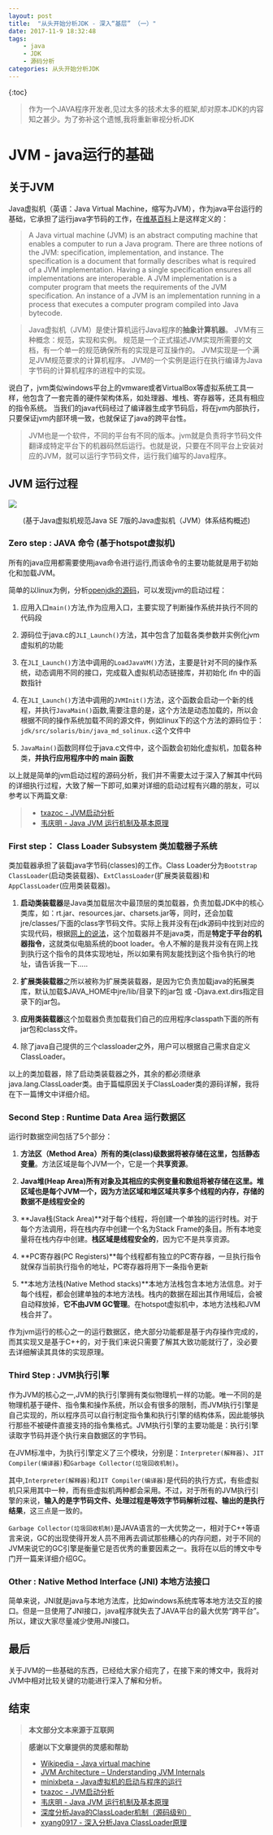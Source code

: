 ```yaml
---
layout: post
title:  "从头开始分析JDK - 深入“基层” （一）"
date: 2017-11-9 18:32:48
tags: 
    - java
    - JDK
    - 源码分析
categories: 从头开始分析JDK
---
```


{:toc}

<blockquote class="blockquote-center">作为一个JAVA程序开发者,见过太多的技术太多的框架,却对原本JDK的内容知之甚少。为了弥补这个遗憾,我将重新审视分析JDK</blockquote>

# JVM - java运行的基础

## 关于JVM

Java虚拟机（英语：Java Virtual Machine，缩写为JVM），作为java平台运行的基础，它承担了运行java字节码的工作，在[维基百科](https://en.wikipedia.org/wiki/Java_virtual_machine "维基百科")上是这样定义的：

>A Java virtual machine (JVM) is an abstract computing machine that enables a computer to run a Java program. There are three notions of the JVM: specification, implementation, and instance. The specification is a document that formally describes what is required of a JVM implementation. Having a single specification ensures all implementations are interoperable. A JVM implementation is a computer program that meets the requirements of the JVM specification. An instance of a JVM is an implementation running in a process that executes a computer program compiled into Java bytecode.

>Java虚拟机（JVM）是使计算机运行Java程序的**抽象计算机器**。 JVM有三种概念：规范，实现和实例。 规范是一个正式描述JVM实现所需要的文档，有一个单一的规范确保所有的实现是可互操作的。 JVM实现是一个满足JVM规范要求的计算机程序。 JVM的一个实例是运行在执行编译为Java字节码的计算机程序的进程中的实现。

<!--more-->

说白了，jvm类似windows平台上的vmware或者VirtualBox等虚拟系统工具一样，他包含了一套完善的硬件架构体系，如处理器、堆栈、寄存器等，还具有相应的指令系统。
当我们的java代码经过了编译器生成字节码后，将在jvm内部执行，只要保证jvm内部环境一致，也就保证了java的跨平台性。

>JVM也是一个软件，不同的平台有不同的版本。jvm就是负责将字节码文件翻译成特定平台下的机器码然后运行。也就是说，只要在不同平台上安装对应的JVM，就可以运行字节码文件，运行我们编写的Java程序。

## JVM 运行过程

![](https://s1.ax1x.com/2017/11/17/cxl9O.png)
<center>(基于Java虚拟机规范Java SE 7版的Java虚拟机（JVM）体系结构概述)</center>

### Zero step : JAVA 命令 (基于hotspot虚拟机)

所有的java应用都需要使用java命令进行运行,而该命令的主要功能就是用于初始化和加载JVM。

简单的以linux为例，分析[openjdk的源码](http://download.java.net/openjdk/jdk8/)，可以发现jvm的启动过程： 
 
1. 应用入口`main()`方法,作为应用入口，主要实现了判断操作系统并执行不同的代码段  

2. 源码位于java.c的`JLI_Launch()`方法，其中包含了加载各类参数并实例化jvm虚拟机的功能  

3. 在`JLI_Launch()`方法中调用的`LoadJavaVM()`方法，主要是针对不同的操作系统，动态调用不同的接口，完成载入虚拟机动态链接库，并初始化 ifn 中的函数指针  

4. 在`JLI_Launch()`方法中调用的`JVMInit()`方法，这个函数会启动一个新的线程，并执行`JavaMain()`函数,需要注意的是，这个方法是动态加载的，所以会根据不同的操作系统加载不同的源文件，例如linux下的这个方法的源码位于：`jdk/src/solaris/bin/java_md_solinux.c`这个文件中  

5. `JavaMain()`函数同样位于java.c文件中，这个函数会初始化虚拟机，加载各种类，**并执行应用程序中的 main 函数**  

以上就是简单的jvm启动过程的源码分析，我们并不需要太过于深入了解其中代码的详细执行过程，大致了解一下即可,如果对详细的启动过程有兴趣的朋友，可以参考以下两篇文章:
> - [txazoc - JVM启动分析](http://www.txazo.com/jvm/jvm-startup.html)  
> - [韦庆明 - Java JVM 运行机制及基本原理](https://zhuanlan.zhihu.com/p/25713880)

### First step： Class Loader Subsystem 类加载器子系统

类加载器承担了装载java字节码(classes)的工作。Class Loader分为`Bootstrap ClassLoader`(启动类装载器)、`ExtClassLoader`(扩展类装载器)和`AppClassLoader`(应用类装载器)。

1. **启动类装载器**是Java类加载层次中最顶层的类加载器，负责加载JDK中的核心类库，如：rt.jar、resources.jar、charsets.jar等，同时，还会加载jre/classes/下面的class字节码文件。实际上我并没有在jdk源码中找到对应的实现代码，根据[网上的说法](https://stackoverflow.com/questions/18214174/how-is-the-java-bootstrap-classloader-loaded)，这个加载器并不是java类，而是**特定于平台的机器指令**，这就类似电脑系统的boot loader。令人不解的是我并没有在网上找到执行这个指令的具体实现地址，所以如果有网友能找到这个指令执行的地址，请告诉我一下.....

2. **扩展类装载器**之所以被称为扩展类装载器，是因为它负责加载java的拓展类库，默认加载$JAVA_HOME中jre/lib/目录下的jar包 或 -Djava.ext.dirs指定目录下的jar包。

3. **应用类装载器**这个加载器负责加载我们自己的应用程序classpath下面的所有jar包和class文件。

4. 除了java自己提供的三个classloader之外，用户可以根据自己需求自定义ClassLoader。

以上的类加载器，除了启动类装载器之外，其余的都必须继承java.lang.ClassLoader类。由于篇幅原因关于ClassLoader类的源码详解，我将在下一篇博文中详细介绍。

### Second Step : Runtime Data Area 运行数据区

运行时数据空间包括了5个部分：
  
1. **方法区（Method Area）**所有的类(class)级数据将被存储在这里，包括**静态变量**。方法区域是每个JVM一个，它是一个**共享资源**。

2. **Java堆(Heap Area)**所有对象及其相应的实例变量和数组将被存储在这里。堆区域也是每个JVM一个，因为方法区域和堆区域共享多个线程的内存，存储的数据**不是线程安全的**

3. **Java栈(Stack Area)**对于每个线程，将创建一个单独的运行时栈。对于每个方法调用，将在栈内存中创建一个名为Stack Frame的条目。所有本地变量将在栈内存中创建。**栈区域是线程安全的**，因为它不是共享资源。

4. **PC寄存器(PC Registers)**每个线程都有独立的PC寄存器，一旦执行指令就保存当前执行指令的地址，PC寄存器将用下一条指令更新

5. **本地方法栈(Native Method stacks)**本地方法栈包含本地方法信息。对于每个线程，都会创建单独的本地方法栈。栈内的数据在超出其作用域后，会被自动释放掉，**它不由JVM GC管理**。在hotspot虚拟机中，本地方法栈和JVM栈合并了。

作为jvm运行的核心之一的运行数据区，绝大部分功能都是基于内存操作完成的，而其实现又是基于C++的，对于我们来说只需要了解其大致功能就行了，没必要去详细解读其具体的实现原理。

### Third Step : JVM执行引擎

作为JVM的核心之一,JVM的执行引擎拥有类似物理机一样的功能。唯一不同的是物理机基于硬件、指令集和操作系统，所以会有很多的限制，而JVM执行引擎是自己实现的，所以程序员可以自行制定指令集和执行引擎的结构体系，因此能够执行那些不被硬件直接支持的指令集格式。JVM执行引擎的主要功能是：执行引擎读取字节码并逐个执行来自数据区的字节码。

在JVM标准中，为执行引擎定义了三个模块，分别是：`Interpreter(解释器)`、`JIT Compiler(编译器)`和`Garbage Collector(垃圾回收机制)`。

其中,`Interpreter(解释器)`和`JIT Compiler(编译器)`是代码的执行方式，有些虚拟机只采用其中一种，而有些虚拟机两种都会采用。不过，对于所有的JVM执行引擎的来说，**输入的是字节码文件、处理过程是等效字节码解析过程、输出的是执行结果**，这三点是一致的。

`Garbage Collector(垃圾回收机制)`是JAVA语言的一大优势之一，相对于C++等语言来说，GC的出现使得开发人员不用再去调试那些糟心的内存问题，对于不同的JVM来说它的GC引擎是衡量它是否优秀的重要因素之一。我将在以后的博文中专门开一篇来详细介绍GC。

### Other : Native Method Interface (JNI) 本地方法接口 

简单来说，JNI就是java与本地方法库，比如windows系统库等本地方法交互的接口。但是一旦使用了JNI接口，java程序就失去了JAVA平台的最大优势“跨平台”。所以，建议大家尽量减少使用JNI接口。  

## 最后 

关于JVM的一些基础的东西，已经给大家介绍完了，在接下来的博文中，我将对JVM中相对比较关键的功能进行深入了解和分析。

## 结束

>**本文部分文本来源于互联网**

>**感谢以下文章提供的灵感和帮助**  
> - [ Wikipedia - Java virtual machine](https://en.wikipedia.org/wiki/Java_virtual_machine)  
> - [JVM Architecture – Understanding JVM Internals](http://www.javainterviewpoint.com/java-virtual-machine-architecture-in-java/)  
> - [minixbeta - Java虚拟机的启动与程序的运行](https://minixbeta.github.io/%E6%8A%80%E6%9C%AF/2014/08/21/jvm-start-prog-run.html)  
> - [txazoc - JVM启动分析](http://www.txazo.com/jvm/jvm-startup.html)  
> - [韦庆明 - Java JVM 运行机制及基本原理](https://zhuanlan.zhihu.com/p/25713880)  
> - [深度分析Java的ClassLoader机制（源码级别）](http://www.hollischuang.com/archives/199)  
> - [xyang0917 - 深入分析Java ClassLoader原理](http://blog.csdn.net/xyang81/article/details/7292380)
